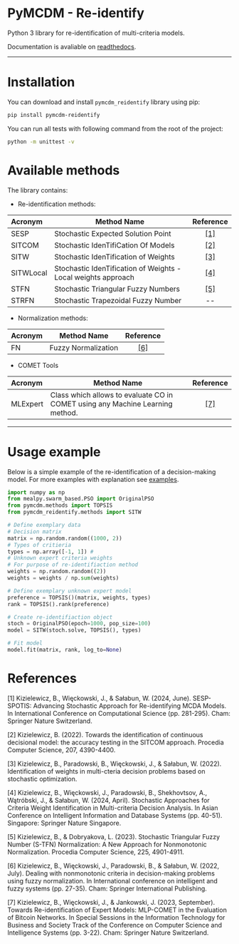 # PyMCDM - Re-identify

Python 3 library for re-identification of multi-criteria models.

Documentation is avaliable on [readthedocs]().

___

# Installation

You can download and install `pymcdm_reidentify` library using pip:

```Bash
pip install pymcdm-reidentify
```

You can run all tests with following command from the root of the project:

```Bash
python -m unittest -v
```

# Available methods

The library contains:

* Re-identification methods:

| Acronym            	     | Method Name                                                   | Reference  |
|:-------------------------|---------------------------------------------------------------|:----------:|
| SESP             	       | Stochastic Expected Solution Point                            | [[1]](#c1) |
| SITCOM              	    | Stochastic IdenTifiCation Of Models                           | [[2]](#c2) |
| SITW              	      | Stochastic IdenTification of Weights                          | [[3]](#c3) |
| SITWLocal              	 | Stochastic IdenTification of Weights - Local weights approach | [[4]](#c4) |
| STFN              	      | Stochastic Triangular Fuzzy Numbers                           | [[5]](#c5) |
| STRFN              	     | Stochastic Trapezoidal Fuzzy Number                           |     --     |

* Normalization methods:

| Acronym            	 | Method Name         | Reference  |
|:---------------------|---------------------|:----------:|
| FN             	     | Fuzzy Normalization | [[6]](#c6) |

* COMET Tools

| Acronym            	   | Method Name                                                                   | Reference  |
|:-----------------------|-------------------------------------------------------------------------------|:----------:|
| MLExpert             	 | Class which allows to evaluate CO in COMET using any Machine Learning method. | [[7]](#c7) |

___
# Usage example

Below is a simple example of the re-identification of a decision-making model.
For more examples with explanation see [examples]().

```python
import numpy as np
from mealpy.swarm_based.PSO import OriginalPSO
from pymcdm.methods import TOPSIS
from pymcdm_reidentify.methods import SITW

# Define exemplary data
# Decision matrix
matrix = np.random.random((1000, 2)) 
# Types of critieria
types = np.array([-1, 1]) # 
# Unknown expert criteria weights 
# For purpose of re-identifiaction method
weights = np.random.random((2))
weights = weights / np.sum(weights) 

# Define exemplary unknown expert model
preference = TOPSIS()(matrix, weights, types)
rank = TOPSIS().rank(preference)

# Create re-identifiaction object
stoch = OriginalPSO(epoch=1000, pop_size=100)
model = SITW(stoch.solve, TOPSIS(), types)

# Fit model
model.fit(matrix, rank, log_to=None)
```

# References

<a name="c1">[1]</a> Kizielewicz, B., Więckowski, J., & Sałabun, W. (2024, June). SESP-SPOTIS: Advancing Stochastic Approach for Re-identifying MCDA Models. In International Conference on Computational Science (pp. 281-295). Cham: Springer Nature Switzerland.

<a name="c2">[2]</a> Kizielewicz, B. (2022). Towards the identification of continuous decisional model: the accuracy testing in the SITCOM approach. Procedia Computer Science, 207, 4390-4400.

<a name="c3">[3]</a> Kizielewicz, B., Paradowski, B., Więckowski, J., & Sałabun, W. (2022). Identification of weights in multi-cteria decision problems based on stochastic optimization.

<a name="c4">[4]</a> Kizielewicz, B., Więckowski, J., Paradowski, B., Shekhovtsov, A., Wątróbski, J., & Sałabun, W. (2024, April). Stochastic Approaches for Criteria Weight Identification in Multi-criteria Decision Analysis. In Asian Conference on Intelligent Information and Database Systems (pp. 40-51). Singapore: Springer Nature Singapore.

<a name="c5">[5]</a> Kizielewicz, B., & Dobryakova, L. (2023). Stochastic Triangular Fuzzy Number (S-TFN) Normalization: A New Approach for Nonmonotonic Normalization. Procedia Computer Science, 225, 4901-4911.

<a name="c6">[6]</a> Kizielewicz, B., Więckowski, J., Paradowski, B., & Sałabun, W. (2022, July). Dealing with nonmonotonic criteria in decision-making problems using fuzzy normalization. In International conference on intelligent and fuzzy systems (pp. 27-35). Cham: Springer International Publishing.

<a name="c7">[7]</a> Kizielewicz, B., Więckowski, J., & Jankowski, J. (2023, September). Towards Re-identification of Expert Models: MLP-COMET in the Evaluation of Bitcoin Networks. In Special Sessions in the Information Technology for Business and Society Track of the Conference on Computer Science and Intelligence Systems (pp. 3-22). Cham: Springer Nature Switzerland.


 




